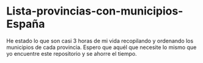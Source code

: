 # Lista-provincias-con-municipios-España

He estado lo que son casi 3 horas de mi vida recopilando y ordenando los municipios de cada provincia. Espero que aquél que necesite lo mismo que yo encuentre este repositorio y se ahorre el tiempo.

